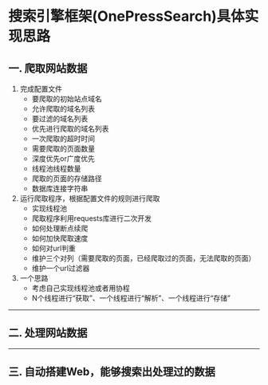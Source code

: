 # 搜索引擎框架(OnePressSearch)具体实现思路 
## 一. 爬取网站数据
1. 完成配置文件
    - 要爬取的初始站点域名
    - 允许爬取的域名列表
    - 要过滤的域名列表
    - 优先进行爬取的域名列表
    - 一次爬取的超时时间
    - 需要爬取的页面数量
    - 深度优先or广度优先
    - 线程池线程数量
    - 爬取的页面的存储路径
    - 数据库连接字符串
2. 运行爬取程序，根据配置文件的规则进行爬取
    - 实现线程池
    - 爬取程序利用requests库进行二次开发
    - 如何处理断点续爬
    - 如何加快爬取速度
    - 如何对url判重
    - 维护三个对列（需要爬取的页面，已经爬取过的页面，无法爬取的页面）
    - 维护一个url过滤器
3. 一个思路
    - 考虑自己实现线程池或者用协程
    - N个线程进行“获取”、一个线程进行“解析”、一个线程进行“存储”

***
## 二. 处理网站数据
***
## 三. 自动搭建Web，能够搜索出处理过的数据
